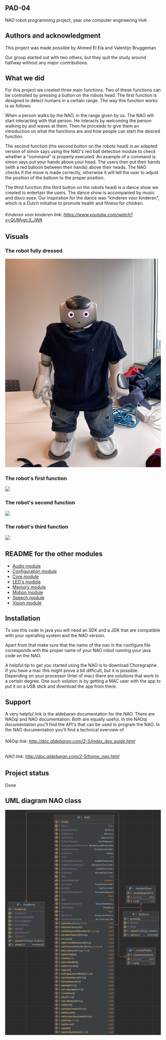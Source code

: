 ## PAD-04
NAO robot programming project, year one computer engineering HvA

## Authors and acknowledgment
This project was made possible by Ahmed El Ela and Valentijn Bruggeman

Our group started out with two others, but they quit the study around halfway without any major contributions.

## What we did
For this project we created three main functions. Two of these functions can be controlled by pressing a button on
the robots head. The first function is designed to detect humans in a certain range. The way this function works
is as follows:

When a person walks by the NAO, in the range given by us. The NAO will start interacting with that person. He
interacts by welcoming the person walking by and waves at them. Then he proceeds to give them an introduction on what
the functions are and how people can start the desired function.

The second function (the second button on the robots head) is an adapted version of simon says using the NAO's red
ball detection module to check whether a "command" is properly executed. An example of a command is: simon says put
your hands above your head. The users then put their hands (with a red balloon between their hands) above their heads.
The NAO checks if the move is made correctly, otherwise it will tell the user to adjust the position of the balloon to
the proper position.

The third function (the third button on the robots head) is a dance show we created to entertain the users. The dance
show is accompanied by music and disco eyes. Our inspiration for the dance was "kinderen voor kinderen", which is a
Dutch initiative to promote health and fitness for children.


###### Kinderen voor kinderen link: https://www.youtube.com/watch?v=QUMygc3_JWA

## Visuals
### The robot fully dressed
![](src/img/NAODressed.png)

### The robot's first function
![](src/img/intro.gif)

### The robot's second function
![](src/img/simonSays.gif)

### The robot's third function
![](src/img/kvk.gif)

## README for the other modules

* [Audio module](./src/audio)
* [Configuration module](./src/configuration)
* [Core module](./src/core)
* [LED's module](./src/leds)
* [Memory module](./src/memory)
* [Motion module](./src/motion)
* [Speech module](./src/speech)
* [Vision module](./src/vision)

## Installation
To use this code in java you will need an SDK and a JDK that are compatible with your operating system and the NAO 
version. 

Apart from that make sure that the name of the nao in the configure file corresponds with the proper name of your 
NAO robot running your java code on the NAO.

A helpful tip to get you started using the NAO is to download Choregraphe. If you have a mac this might prove a bit
difficult, but it is possible. Depending on your processor (Intel of mac) there are solutions that work to a certain
degree. One such solution is by getting a MAC user with the app to put it on a USB stick and download the app from 
there.

## Support
A very helpful link is the aldebaran documentation for the NAO. There are NAOqi and NAO documentation. Both are 
equally useful. In the NAOqi documentation you'll find the API's that can be used to program the NAO. In the NAO 
documentation you'll find a technical overview of 

###### NAOqi link: http://doc.aldebaran.com/2-5/index_dev_guide.html
###### NAO link: http://doc.aldebaran.com/2-5/home_nao.html

## Project status
Done

## UML diagram NAO class
![](src/img/NAO.png)